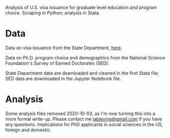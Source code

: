 Analysis of U.S. visa issuance for graduate level education and program choice. Scraping in Python; analysis in Stata.

# Data
Data on visa issuance from the State Department, [here](https://travel.state.gov/content/travel/en/legal/visa-law0/visa-statistics/nonimmigrant-visa-statistics.html). 

Data on Ph.D. program choice and demographics from the National Science Foundation's Survey of Earned Doctorates (SED).

State Department data are downloaded and cleaned in the first Stata file; SED data are downloaded in the Jupyter Notebook file.

# Analysis

Some analysis files removed 2020-10-03, as I'm now turning this into a more formal write-up. Please contact me jablevine@gmail.com if you have any questions. Implications for PhD applicants in social sciences in the US, foreign and domestic.


